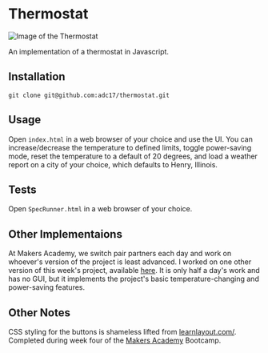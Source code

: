 # Thermostat

![Image of the Thermostat](https://www.dropbox.com/s/bkat92cvjhddq3z/thermostat.png/)

An implementation of a thermostat in Javascript. 

## Installation

`git clone git@github.com:adc17/thermostat.git`

## Usage

Open `index.html` in a web browser of your choice and use the UI. You can increase/decrease the temperature to defined limits, toggle power-saving mode, reset the temperature to a default of 20 degrees, and load a weather report on a city of your choice, which defaults to Henry, Illinois.

## Tests

Open `SpecRunner.html` in a web browser of your choice.

## Other Implementaions

At Makers Academy, we switch pair partners each day and work on whoever's version of the project is least advanced. I worked on one other version of this week's project, available [here](https://github.com/BenNoonan1991/thermostat). It is only half a day's work and has no GUI, but it implements the project's basic temperature-changing and power-saving features.

## Other Notes

CSS styling for the buttons is shameless lifted from [learnlayout.com/](http://learnlayout.com/). 
Completed during week four of the [Makers Academy](http://www.makersacademy.com) Bootcamp.
